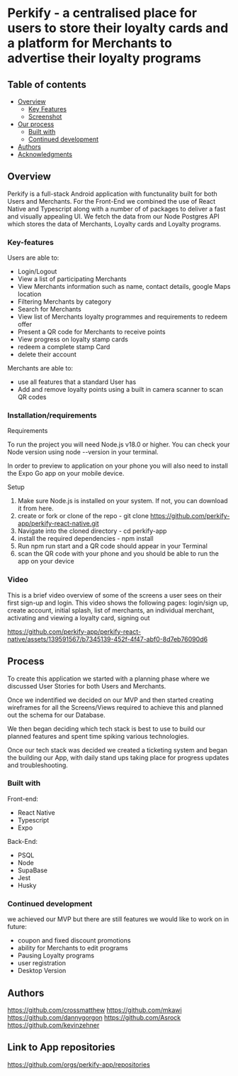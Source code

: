 # Perkify - a centralised place for users to store their loyalty cards and a platform for Merchants to advertise their loyalty programs

## Table of contents

- [Overview](#overview)
  - [Key Features](#Key-features)
  - [Screenshot](#screenshot)
- [Our process](#process)
  - [Built with](#built-with)
  - [Continued development](#continued-development)
- [Authors](#author)
- [Acknowledgments](#acknowledgments)

## Overview

Perkify is a full-stack Android application with functunality built for both Users and Merchants. For the Front-End we combined the use of React Native and Typescript along with a number of of packages to deliver a fast and visually appealing UI. We fetch the data from our Node Postgres API which stores the data of Merchants, Loyalty cards and Loyalty programs.

### Key-features

Users are able to:

- Login/Logout
- View a list of participating Merchants
- View Merchants information such as name, contact details, google Maps location
- Filtering Merchants by category
- Search for Merchants
- View list of Merchants loyalty programmes and requirements to redeem offer
- Present a QR code for Merchants to receive points
- View progress on loyalty stamp cards
- redeem a complete stamp Card
- delete their account

Merchants are able to:

- use all features that a standard User has
- Add and remove loyalty points using a built in camera scanner to scan QR codes

### Installation/requirements

Requirements

To run the project you will need Node.js v18.0 or higher. You can check your Node version using node --version in your terminal.

In order to preview to application on your phone you will also need to install the Expo Go app on your mobile device.

Setup

1. Make sure Node.js is installed on your system. If not, you can download it from here.
2. create or fork or clone of the repo - git clone https://github.com/perkify-app/perkify-react-native.git
3. Navigate into the cloned directory - cd perkify-app
4. install the required dependencies - npm install
5. Run npm run start and a QR code should appear in your Terminal
6. scan the QR code with your phone and you should be able to run the app on your device

### Video

This is a brief video overview of some of the screens a user sees on their first sign-up and login.
This video shows the following pages: login/sign up, create account, initial splash, list of merchants, an individual merchant, activating and viewing a loyalty card, signing out

https://github.com/perkify-app/perkify-react-native/assets/139591567/b7345139-452f-4f47-abf0-8d7eb76090d6


## Process

To create this application we started with a planning phase where we discussed User Stories for both Users and Merchants.

Once we indentified we decided on our MVP and then started creating wireframes for all the Screens/Views required to achieve this and planned out the schema for our Database.

We then began deciding which tech stack is best to use to build our planned features and spent time spiking various technologies.

Once our tech stack was decided we created a ticketing system and began the building our App, with daily stand ups taking place for progress updates and troubleshooting.

### Built with

Front-end:

- React Native
- Typescript
- Expo

Back-End:

- PSQL
- Node
- SupaBase
- Jest
- Husky

### Continued development

we achieved our MVP but there are still features we would like to work on in future:

- coupon and fixed discount promotions
- ability for Merchants to edit programs
- Pausing Loyalty programs
- user registration
- Desktop Version

## Authors

https://github.com/crossmatthew
https://github.com/mkawi
https://github.com/dannygorgon
https://github.com/Asrock
https://github.com/kevinzehner

## Link to App repositories

https://github.com/orgs/perkify-app/repositories
